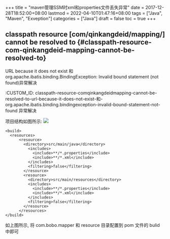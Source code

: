 +++
title = "maven管理SSM时xml和properties文件丢失异常"
date = 2017-12-28T18:52:00+08:00
lastmod = 2022-04-10T01:47:16+08:00
tags = ["Java", "Maven", "Exveption"]
categories = ["Java"]
draft = false
toc = true
+++

## classpath resource [com/qinkangdeid/mapping/] cannot be resolved to {#classpath-resource-com-qinkangdeid-mapping-cannot-be-resolved-to}

URL because it does not exist 和
org.apache.ibatis.binding.BindingException: Invalid bound statement (not
found)异常解决

:CUSTOM_ID: classpath-resource-comqinkangdeidmapping-cannot-be-resolved-to-url-because-it-does-not-exist-和-org.apache.ibatis.binding.bindingexception-invalid-bound-statement-not-found 异常解决

项目结构如图所示: ![](/images/post_images/20171228ResourceException.jpg)

```text
<build>
  <resources>
      <resource>
        <directory>src/main/java</directory>
          <includes>
            <include>**/*.properties</include>
            <include>**/*.xml</include>
          </includes>
          <filtering>false</filtering>
        </resource>
        <resource>
          <directory>src/main/resources</directory>
          <includes>
            <include>**/*.properties</include>
            <include>**/*.xml</include>
          </includes>
          <filtering>false</filtering>
        </resource>
      </resources>
</build>
```

如上图所示, 将 com.bobo.mapper 和 resource 目录配置到 pom 文件的 bulid 中即可
